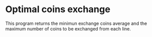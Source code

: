 # Optimal coins exchange

This program returns the minimun exchange coins average and the maximum number of coins to be exchanged from each line.
